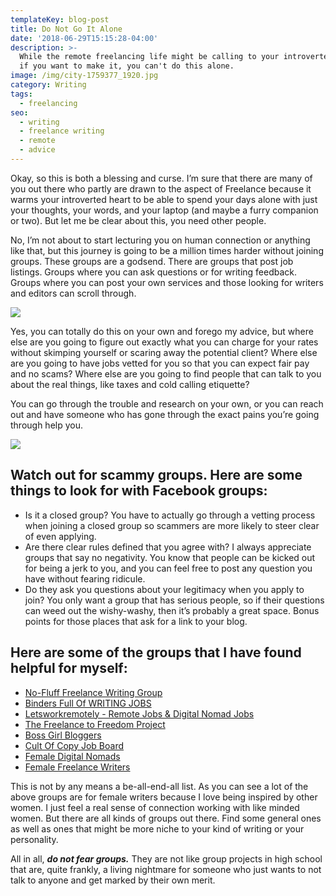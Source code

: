 ```yaml
---
templateKey: blog-post
title: Do Not Go It Alone
date: '2018-06-29T15:15:28-04:00'
description: >-
  While the remote freelancing life might be calling to your introverted side,
  if you want to make it, you can't do this alone. 
image: /img/city-1759377_1920.jpg
category: Writing
tags:
  - freelancing
seo:
  - writing
  - freelance writing
  - remote
  - advice
---
```

Okay, so this is both a blessing and curse. I’m sure that there are many of you out there who partly are drawn to the aspect of Freelance because it warms your introverted heart to be able to spend your days alone with just your thoughts, your words, and your laptop (and maybe a furry companion or two). But let me be clear about this, you need other people. 

No, I’m not about to start lecturing you on human connection or anything like that, but this journey is going to be a million times harder without joining groups. These groups are a godsend. There are groups that post job listings. Groups where you can ask questions or for writing feedback. Groups where you can post your own services and those looking for writers and editors can scroll through. 

![](/img/freelance-writer-meme.jpg)

Yes, you can totally do this on your own and forego my advice, but where else are you going to figure out exactly what you can charge for your rates without skimping yourself or scaring away the potential client? Where else are you going to have jobs vetted for you so that you can expect fair pay and no scams? Where else are you going to find people that can talk to you about the real things, like taxes and cold calling etiquette? 

You can go through the trouble and research on your own, or you can reach out and have someone who has gone through the exact pains you’re going through help you. 

![](/img/team-3373638_1920.jpg)

## Watch out for scammy groups. Here are some things to look for with Facebook groups:

* Is it a closed group? You have to actually go through a vetting process when joining a closed group so scammers are more likely to steer clear of even applying.
* Are there clear rules defined that you agree with? I always appreciate groups that say no negativity. You know that people can be kicked out for being a jerk to you, and you can feel free to post any question you have without fearing ridicule.  
* Do they ask you questions about your legitimacy when you apply to join? You only want a group that has serious people, so if their questions can weed out the wishy-washy, then it’s probably a great space. Bonus points for those places that ask for a link to your blog. 

## Here are some of the groups that I have found helpful for myself:

* [No-Fluff Freelance Writing Group](https://www.facebook.com/groups/440171039708533/?ref=bookmarks)
* [Binders Full Of WRITING JOBS](https://www.facebook.com/groups/1983851761839133/?ref=bookmarks)
* [Letsworkremotely - Remote Jobs & Digital Nomad Jobs](https://www.facebook.com/groups/827012854123588/?ref=bookmarks)
* [The Freelance to Freedom Project](https://www.facebook.com/groups/ftfpcommunity/)
* [Boss Girl Bloggers](https://www.facebook.com/groups/BossGirlBloggers/)
* [Cult Of Copy Job Board](https://www.facebook.com/groups/copyjobs/)
* [Female Digital Nomads](https://www.facebook.com/groups/138860990111757/)
* [Female Freelance Writers](https://www.facebook.com/groups/FemaleFreelanceWriters/)


This is not by any means a be-all-end-all list. As you can see a lot of the above groups are for female writers because I love being inspired by other women. I just feel a real sense of connection working with like minded women. But there are all kinds of groups out there. Find some general ones as well as ones that might be more niche to your kind of writing or your personality. 

All in all, _**do not fear groups.**_ They are not like group projects in high school that are, quite frankly, a living nightmare for someone who just wants to not talk to anyone and get marked by their own merit.
